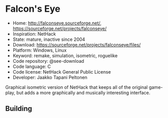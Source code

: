 # Falcon's Eye

- Home: http://falconseye.sourceforge.net/, https://sourceforge.net/projects/falconseye/
- Inspiration: NetHack
- State: mature, inactive since 2004
- Download: https://sourceforge.net/projects/falconseye/files/
- Platform: Windows, Linux
- Keyword: remake, simulation, isometric, roguelike
- Code repository: @see-download
- Code language: C
- Code license: NetHack General Public License
- Developer: Jaakko Tapani Peltonen

Graphical isometric version of NetHack that keeps all of the original game-play, but adds a more graphically and musically interesting interface.

## Building

